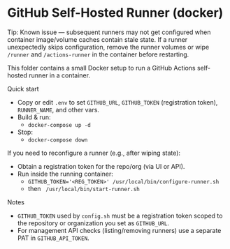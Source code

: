 # GitHub Self-Hosted Runner (docker)

Tip: Known issue — subsequent runners may not get configured when container image/volume caches contain stale state. If a runner unexpectedly skips configuration, remove the runner volumes or wipe `/runner` and `/actions-runner` in the container before restarting.

This folder contains a small Docker setup to run a GitHub Actions self-hosted runner in a container.

Quick start
- Copy or edit `.env` to set `GITHUB_URL`, `GITHUB_TOKEN` (registration token), `RUNNER_NAME`, and other vars.
- Build & run:
	- `docker-compose up -d`
- Stop:
	- `docker-compose down`

If you need to reconfigure a runner (e.g., after wiping state):
- Obtain a registration token for the repo/org (via UI or API).
- Run inside the running container:
	- `GITHUB_TOKEN='<REG_TOKEN>' /usr/local/bin/configure-runner.sh`
	- then ` /usr/local/bin/start-runner.sh`

Notes
- `GITHUB_TOKEN` used by `config.sh` must be a registration token scoped to the repository or organization you set as `GITHUB_URL`.
- For management API checks (listing/removing runners) use a separate PAT in `GITHUB_API_TOKEN`.

